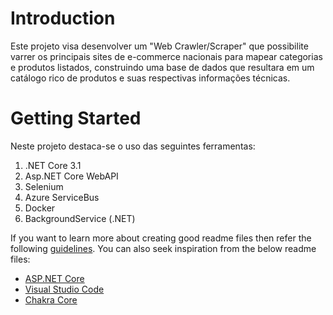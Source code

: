 # Introduction 
Este projeto visa desenvolver um "Web Crawler/Scraper" que possibilite varrer os principais sites de e-commerce nacionais para mapear categorias e produtos listados, construindo uma base de dados que resultara em um catálogo rico de produtos e suas respectivas informações técnicas.

# Getting Started
Neste projeto destaca-se o uso  das seguintes ferramentas:
1.	.NET Core 3.1
2.	Asp.NET Core WebAPI
3.	Selenium
4.	Azure ServiceBus
5.	Docker
6.	BackgroundService (.NET)


If you want to learn more about creating good readme files then refer the following [guidelines](https://docs.microsoft.com/en-us/azure/devops/repos/git/create-a-readme?view=azure-devops). You can also seek inspiration from the below readme files:
- [ASP.NET Core](https://github.com/aspnet/Home)
- [Visual Studio Code](https://github.com/Microsoft/vscode)
- [Chakra Core](https://github.com/Microsoft/ChakraCore)
